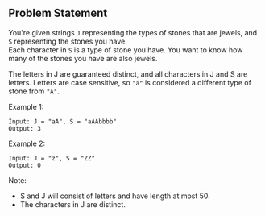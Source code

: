 ## Problem Statement ##

You're given strings ```J``` representing the types of stones that are jewels, and ```S``` representing the stones you have.  
Each character in ```S``` is a type of stone you have.  You want to know how many of the stones you have are also jewels.

The letters in J are guaranteed distinct, and all characters in J and S are letters. 
Letters are case sensitive, so ```"a"``` is considered a different type of stone from ```"A"```.

Example 1:

```
Input: J = "aA", S = "aAAbbbb"
Output: 3
```

Example 2:
```
Input: J = "z", S = "ZZ"
Output: 0
```

Note:
* S and J will consist of letters and have length at most 50.
* The characters in J are distinct.
